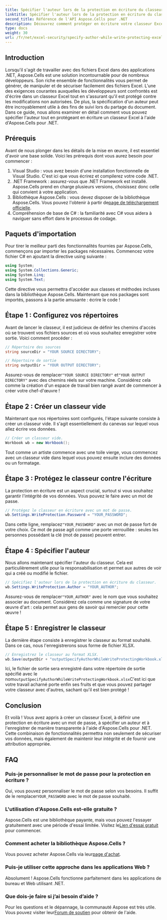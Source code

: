 ```yaml
---
title: Spécifier l'auteur lors de la protection en écriture du classeur Excel
linktitle: Spécifier l'auteur lors de la protection en écriture du classeur Excel
second_title: Référence de l'API Aspose.Cells pour .NET
description: Découvrez comment protéger en écriture votre classeur Excel tout en spécifiant un auteur à l'aide d'Aspose.Cells pour .NET dans ce guide étape par étape.
type: docs
weight: 30
url: /fr/net/excel-security/specify-author-while-write-protecting-excel-workbook/
---
```

## Introduction

Lorsqu'il s'agit de travailler avec des fichiers Excel dans des applications .NET, Aspose.Cells est une solution incontournable pour de nombreux développeurs. Son riche ensemble de fonctionnalités vous permet de générer, de manipuler et de sécuriser facilement des fichiers Excel. L'une des exigences courantes auxquelles les développeurs sont confrontés est d'écrire dans un classeur Excel tout en s'assurant qu'il est protégé contre les modifications non autorisées. De plus, la spécification d'un auteur peut être incroyablement utile à des fins de suivi lors du partage du document. Dans ce guide, nous allons examiner en détail comment vous pouvez spécifier l'auteur tout en protégeant en écriture un classeur Excel à l'aide d'Aspose.Cells pour .NET.

## Prérequis

Avant de nous plonger dans les détails de la mise en œuvre, il est essentiel d'avoir une base solide. Voici les prérequis dont vous aurez besoin pour commencer :

1. Visual Studio : vous avez besoin d'une installation fonctionnelle de Visual Studio. C'est ici que vous écrirez et compilerez votre code .NET.
2. .NET Framework : assurez-vous que .NET Framework est installé. Aspose.Cells prend en charge plusieurs versions, choisissez donc celle qui convient à votre application.
3.  Bibliothèque Aspose.Cells : vous devez disposer de la bibliothèque Aspose.Cells. Vous pouvez l'obtenir à partir de[page de téléchargement officielle](https://releases.aspose.com/cells/net/).
4. Compréhension de base de C# : la familiarité avec C# vous aidera à naviguer sans effort dans le processus de codage.

## Paquets d'importation

Pour tirer le meilleur parti des fonctionnalités fournies par Aspose.Cells, commençons par importer les packages nécessaires. Commencez votre fichier C# en ajoutant la directive using suivante :

```csharp
using System;
using System.Collections.Generic;
using System.Linq;
using System.Text;
```

Cette directive vous permettra d'accéder aux classes et méthodes incluses dans la bibliothèque Aspose.Cells. Maintenant que nos packages sont importés, passons à la partie amusante : écrire le code !

## Étape 1 : Configurez vos répertoires

Avant de lancer le classeur, il est judicieux de définir les chemins d'accès où se trouvent vos fichiers sources et où vous souhaitez enregistrer votre sortie. Voici comment procéder :

```csharp
// Répertoire des sources
string sourceDir = "YOUR SOURCE DIRECTORY";

// Répertoire de sortie
string outputDir = "YOUR OUTPUT DIRECTORY";
```

 Assurez-vous de remplacer`"YOUR SOURCE DIRECTORY"` et`"YOUR OUTPUT DIRECTORY"` avec des chemins réels sur votre machine. Considérez cela comme la création d'un espace de travail bien rangé avant de commencer à créer votre chef-d'œuvre !

## Étape 2 : Créer un classeur vide

Maintenant que nos répertoires sont configurés, l'étape suivante consiste à créer un classeur vide. Il s'agit essentiellement du canevas sur lequel vous allez écrire vos données.

```csharp
// Créer un classeur vide.
Workbook wb = new Workbook();
```

Tout comme un artiste commence avec une toile vierge, vous commencez avec un classeur vide dans lequel vous pouvez ensuite inclure des données ou un formatage.

## Étape 3 : Protégez le classeur contre l'écriture

La protection en écriture est un aspect crucial, surtout si vous souhaitez garantir l'intégrité de vos données. Vous pouvez le faire avec un mot de passe.

```csharp
// Protégez le classeur en écriture avec un mot de passe.
wb.Settings.WriteProtection.Password = "YOUR_PASSWORD";
```

 Dans cette ligne, remplacez`"YOUR_PASSWORD"` avec un mot de passe fort de votre choix. Ce mot de passe agit comme une porte verrouillée : seules les personnes possédant la clé (mot de passe) peuvent entrer.

## Étape 4 : Spécifier l'auteur

Nous allons maintenant spécifier l'auteur du classeur. Cela est particulièrement utile pour la responsabilisation et permet aux autres de voir qui a créé ou modifié le fichier.

```csharp
// Spécifiez l'auteur lors de la protection en écriture du classeur.
wb.Settings.WriteProtection.Author = "YOUR_AUTHOR";
```

 Assurez-vous de remplacer`"YOUR_AUTHOR"` avec le nom que vous souhaitez associer au document. Considérez cela comme une signature de votre œuvre d'art : cela permet aux gens de savoir qui remercier pour cette œuvre !

## Étape 5 : Enregistrer le classeur

La dernière étape consiste à enregistrer le classeur au format souhaité. Dans ce cas, nous l'enregistrerons sous forme de fichier XLSX. 

```csharp
// Enregistrez le classeur au format XLSX.
wb.Save(outputDir + "outputSpecifyAuthorWhileWriteProtectingWorkbook.xlsx");
```

 Ici, le fichier de sortie sera enregistré dans votre répertoire de sortie spécifié avec le nom`outputSpecifyAuthorWhileWriteProtectingWorkbook.xlsx`C'est ici que votre travail acharné porte enfin ses fruits et que vous pouvez partager votre classeur avec d'autres, sachant qu'il est bien protégé !

## Conclusion

Et voilà ! Vous avez appris à créer un classeur Excel, à définir une protection en écriture avec un mot de passe, à spécifier un auteur et à l'enregistrer de manière transparente à l'aide d'Aspose.Cells pour .NET. Cette combinaison de fonctionnalités permettra non seulement de sécuriser vos données, mais également de maintenir leur intégrité et de fournir une attribution appropriée.

## FAQ

### Puis-je personnaliser le mot de passe pour la protection en écriture ?  
 Oui, vous pouvez personnaliser le mot de passe selon vos besoins. Il suffit de le remplacer`YOUR_PASSWORD` avec le mot de passe souhaité.

### L'utilisation d'Aspose.Cells est-elle gratuite ?  
 Aspose.Cells est une bibliothèque payante, mais vous pouvez l'essayer gratuitement avec une période d'essai limitée. Visitez le[Lien d'essai gratuit](https://releases.aspose.com/) pour commencer.

### Comment acheter la bibliothèque Aspose.Cells ?  
 Vous pouvez acheter Aspose.Cells via leur[page d'achat](https://purchase.aspose.com/buy).

### Puis-je utiliser cette approche dans les applications Web ?  
Absolument ! Aspose.Cells fonctionne parfaitement dans les applications de bureau et Web utilisant .NET.

### Que dois-je faire si j’ai besoin d’aide ?  
Pour les questions et le dépannage, la communauté Aspose est très utile. Vous pouvez visiter leur[Forum de soutien](https://forum.aspose.com/c/cells/9) pour obtenir de l'aide.